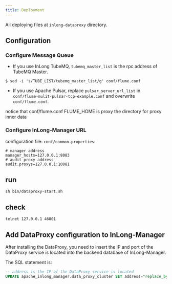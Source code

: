 ```yaml
---
title: Deployment
---
```


All deploying files at `inlong-dataproxy` directory.
## Configuration

### Configure Message Queue

- If you use InLong TubeMQ, `tubemq_master_list` is the rpc address of TubeMQ Master.
```
$ sed -i 's/TUBE_LIST/tubemq_master_list/g' conf/flume.conf
```

- If you use Apache Pulsar, replace `pulsar_server_url_list` in `conf/flume-mulit-pulsar-tcp-example.conf` and overwrite `conf/flume.conf`.

notice that conf/flume.conf FLUME_HOME is proxy the directory for proxy inner data

### Configure InLong-Manager URL

configuration file: `conf/common.properties`:
```
# manager address
manager_hosts=127.0.0.1:8083
# audit proxy address
audit.proxys=127.0.0.1:10081
```

## run

```
sh bin/dataproxy-start.sh
```
	

## check
```
telnet 127.0.0.1 46801
```

## Add DataProxy configuration to InLong-Manager

After installing the DataProxy, you need to insert the IP and port of the DataProxy service is located into the backend database of InLong-Manager.

The SQL statement is:

```sql
-- address is the IP of the DataProxy service is located
UPDATE apache_inlong_manager.data_proxy_cluster SET address="replace_by_dataproxy_ip" WHERE name="default_dataproxy";
```

